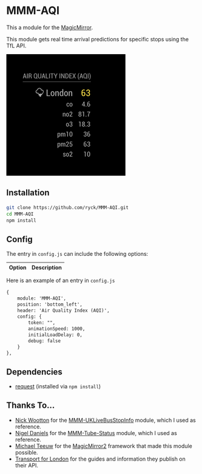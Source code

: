 # MMM-AQI

This a module for the [MagicMirror](https://github.com/MichMich/MagicMirror).

This module gets real time arrival predictions for specific stops using the TfL API.


![](screenshots/screenshot_01.png)


## Installation
```bash
git clone https://github.com/ryck/MMM-AQI.git
cd MMM-AQI
npm install
```
## Config
The entry in `config.js` can include the following options:

|Option|Description|
|---|---|



Here is an example of an entry in `config.js`

```
{
	module: 'MMM-AQI',
	position: 'bottom_left',
	header: 'Air Quality Index (AQI)',
	config: {
		token: "",
		animationSpeed: 1000,
		initialLoadDelay: 0,
		debug: false
	}
},
```

## Dependencies
- [request](https://www.npmjs.com/package/request) (installed via `npm install`)


## Thanks To...
- [Nick Wootton](https://github.com/MichMich) for the [MMM-UKLiveBusStopInfo](https://github.com/nwootton/MMM-UKLiveBusStopInfo) module, which I used as reference.
- [Nigel Daniels](https://github.com/nigel-daniels/) for the [MMM-Tube-Status](https://github.com/nigel-daniels/MMM-Tube-Status) module, which I used as reference.
- [Michael Teeuw](https://github.com/MichMich) for the [MagicMirror2](https://github.com/MichMich/MagicMirror/) framework that made this module possible.
- [Transport for London](https://tfl.gov.uk) for the guides and information they publish on their API.
